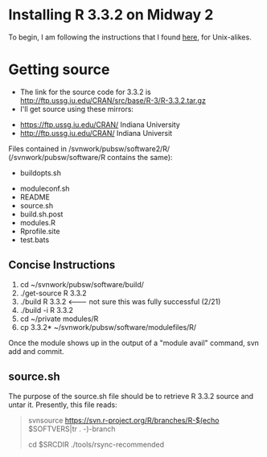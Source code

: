 # Installing R 3.3.2 on Midway 2

To begin, I am following the instructions that I found [here](https://cran.r-project.org/doc/manuals/r-patched/R-admin.html#Installing-R-under-Unix_002dalikes), for Unix-alikes.

# Getting source
- The link for the source code for 3.3.2 is http://ftp.ussg.iu.edu/CRAN/src/base/R-3/R-3.3.2.tar.gz
- I'll get source using these mirrors:
 * https://ftp.ussg.iu.edu/CRAN/	Indiana University
 * http://ftp.ussg.iu.edu/CRAN/	Indiana Universit

Files contained in /svnwork/pubsw/software2/R/ (/svnwork/pubsw/software/R contains the same):
* buildopts.sh
- moduleconf.sh
- README
- source.sh
- build.sh.post
- modules.R
- Rprofile.site
- test.bats

## Concise Instructions
1. cd ~/svnwork/pubsw/software/build/
2. ./get-source R 3.3.2
3. ./build R 3.3.2        <--- not sure this was fully successful (2/21)
4. ./build -i R 3.3.2
5. cd ~/private modules/R
6. cp 3.3.2\* ~/svnwork/pubsw/software/modulefiles/R/

Once the module shows up in the output of a "module avail" command, svn add and commit.

source.sh
----------------------------
The purpose of the source.sh file should be to retrieve R 3.3.2 source and untar it.
Presently, this file reads:

> svnsource https://svn.r-project.org/R/branches/R-$(echo $SOFTVERS|tr . -)-branch
>
> cd $SRCDIR
> ./tools/rsync-recommended
